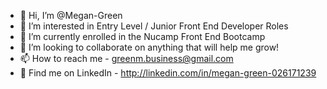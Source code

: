 - 👋 Hi, I’m @Megan-Green
- 👀 I’m interested in Entry Level / Junior Front End Developer Roles
- 🌱 I’m currently enrolled in the Nucamp Front End Bootcamp
- 💞️ I’m looking to collaborate on anything that will help me grow!
- 📫 How to reach me - greenm.business@gmail.com
- 🔗 Find me on LinkedIn - http://linkedin.com/in/megan-green-026171239
<!---
Megan-Green/Megan-Green is a ✨ special ✨ repository because its `README.md` (this file) appears on your GitHub profile.
You can click the Preview link to take a look at your changes.
--->
